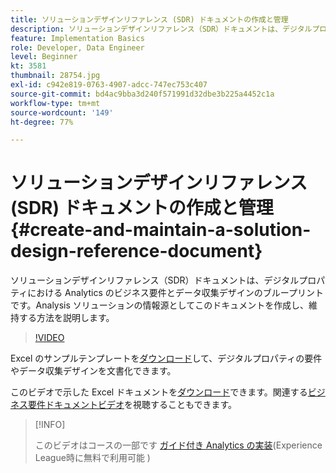 ```yaml
---
title: ソリューションデザインリファレンス (SDR) ドキュメントの作成と管理
description: ソリューションデザインリファレンス（SDR）ドキュメントは、デジタルプロパティにおける Analytics のビジネス要件とデータ収集デザインのブループリントです。Analysis ソリューションの情報源としてこのドキュメントを作成し、維持する方法を説明します。
feature: Implementation Basics
role: Developer, Data Engineer
level: Beginner
kt: 3581
thumbnail: 28754.jpg
exl-id: c942e819-0763-4907-adcc-747ec753c407
source-git-commit: bd4ac9bba3d240f571991d32dbe3b225a4452c1a
workflow-type: tm+mt
source-wordcount: '149'
ht-degree: 77%

---
```


# ソリューションデザインリファレンス (SDR) ドキュメントの作成と管理{#create-and-maintain-a-solution-design-reference-document}

ソリューションデザインリファレンス（SDR）ドキュメントは、デジタルプロパティにおける Analytics のビジネス要件とデータ収集デザインのブループリントです。Analysis ソリューションの情報源としてこのドキュメントを作成し、維持する方法を説明します。

>[!VIDEO](https://video.tv.adobe.com/v/28754/?quality=12)

Excel のサンプルテンプレートを[ダウンロード](assets/aa-implementation-playbook.xlsx)して、デジタルプロパティの要件やデータ収集デザインを文書化できます。

このビデオで示した Excel ドキュメントを[ダウンロード](assets/geometrixx-clothiers-brd-sdr.xlsx)できます。関連する[ビジネス要件ドキュメントビデオ](creating-a-business-requirements-document.md)を視聴することもできます。

>[!INFO]
>
> このビデオはコースの一部です [ガイド付き Analytics の実装](https://experienceleague.adobe.com/?recommended=Analytics-D-1-2019.1)(Experience League時に無料で利用可能 )
